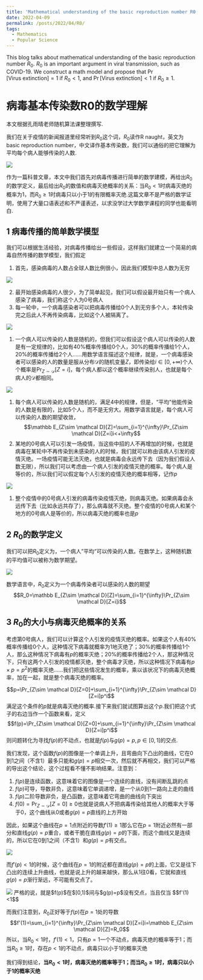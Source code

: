 ```yaml
---
title: 'Mathematical understanding of the basic reproduction number R0'
date: 2022-04-09
permalink: /posts/2022/04/R0/
tags:
  - Mathematics
  - Popular Science
---
```


This blog talks about mathematical understanding of the basic reproduction number $R_0$. $R_0$ is an important argument in viral transmission, such as COVID-19. We construct a math model and propose that $\Pr[\mathrm{Virus\ extinction}] = 1$ if $R_0<1$, and $\Pr[\mathrm{Virus\ extinction}] < 1$ if $R_0\geq 1$.

病毒基本传染数R0的数学理解
======

本文根据孔雨晴老师随机算法课整理撰写.

我们在关于疫情的新闻报道里经常听到$R_0$这个词，$R_0$读作R naught，英文为basic reproduction number，中文译作基本传染数，我们可以通俗的把它理解为平均每个病人能够传染的人数.

<img src='/images/R0/0.png'>

作为一篇科普文章，本文中我们首先对病毒传播进行简单的数学建模，再给出$R_0$的数学定义，最后给出$R_0$的数值和病毒灭绝概率的关系：当$R_0<1$时病毒灭绝的概率为1，而$R_0\geq 1$时病毒只以小于1的有限概率灭绝.这篇文章不是严格的数学证明，使用了大量口语表述和不严谨表述，以求没学过大学数学课程的同学也能看明白.

1 病毒传播的简单数学模型
------

我们可以根据生活经验，对病毒传播给出一些假设，这样我们就建立一个简易的病毒自然传播的数学模型，我们假定

1. 首先，感染病毒的人数占全球人数比例很小，因此我们模型中总人数为无穷

<img src='/images/R0/1.png'>

2. 最开始感染病毒的人很少，为了简单起见，我们可以假设最开始只有一个病人感染了病毒，我们称这个人为0号病人
3. 每一轮中，一个病毒感染者可以把病毒传播给0个人到无穷多个人，本轮传染完之后此人不再传染病毒，比如这个人被隔离了。

<img src='/images/R0/2.png'>

1. 一个病人可以传染的人数是随机的，但我们可以假设这个病人可以传染的人数是有一定规律的，比如有$40\%$概率传播给0个人，$30\%$的概率传播给1个人，$20\%$的概率传播给2个人……用数学语言描述这个规律，就是，一个病毒感染者可以感染的人的数量是服从分布$\mathcal D$的随机变量$Z$，即传染给$i\in [0,+\infty)$个人个概率是$\Pr_{Z\sim \mathcal D}[Z=i]$，每个病人都以这个概率继续传染别人，也就是每个病人的$\mathcal D$都相同。

<img src='/images/R0/3.png'>

1. 每个病人可以传染的人数是随机的，满足4中的规律，但是，“平均”他能传染的人数是有限的，比如5个人，而不是无穷大。用数学语言就是，每个病人可以传染的人数的期望收敛，$$\mathbb E_{Z\sim \mathcal D}[Z]=\sum_{i=1}^{\infty}\Pr_{Z\sim \mathcal D}[Z=i]i<+\infty$$
2. 某地的0号病人可以引发一场疫情，当这些中招的人不再增加的时候，也就是病毒在某轮中不再传染到未感染的人的时候，我们就可以称由该病人引发的疫情灭绝。一场疫情可能无法灭绝，也就是病毒会永远传下去（因为我们假设人数无限），所以我们可以考虑由一个病人引发的疫情灭绝的概率。每个病人是等价的，所以我们可以假定每个人引发的疫情灭绝的概率相等，记作$p$

<img src='/images/R0/4.png'>

1. 整个疫情中的0号病人引发的病毒传染疫情灭绝，则病毒灭绝。如果病毒会永远传下去（比如永远共存了），那么病毒就不灭绝。整个疫情的0号病人和某个地方的0号病人是等价的，所以病毒灭绝的概率也是$p$

2 $R_0$的数学定义
------

我们可以把$R_0$定义为，一个病人”平均“可以传染的人数。在数学上，这种随机数的平均值可以被称为数学期望。

<img src='/images/R0/5.png'>

数学语言中，$R_0$定义为一个病毒传染者可以感染的人数的期望$$R_0=\mathbb E_{Z\sim \mathcal D}[Z]=\sum_{i=1}^{\infty}\Pr_{Z\sim \mathcal D}[Z=i]i$$

3 $R_0$的大小与病毒灭绝概率的关系
------

考虑第0号病人，我们可以计算这个人引发的疫情灭绝的概率。如果这个人有$40\%$概率传播给0个人，这种情况下病毒就概率为1地灭绝了；$30\%$的概率传播给1个人，那么这种情况下病毒有$p$的概率灭绝；$20\%$的概率传播给2个人，那这种情况下，只有这两个人引发的疫情都灭绝，整个病毒才灭绝，所以这种情况下病毒有$p\times p=p^2$的概率灭绝……我们把这些情况发生的概率，乘以该状况下的病毒灭绝概率，加在一起，就是整个病毒灭绝的概率。

<!-- 由这个人引发的疫情灭绝的概率 -->
$$p=\Pr_{Z\sim \mathcal D}[Z=0]+\sum_{i=1}^{\infty}\Pr_{Z\sim \mathcal D}[Z=i]p^i$$
满足这个条件的$p$就是病毒灭绝的概率.接下来我们就试图算出这个$p$.我们把这个式子的右边当作一个函数来看，定义
$$f(p)=\Pr_{Z\sim \mathcal D}[Z=0]+\sum_{i=1}^{\infty}\Pr_{Z\sim \mathcal D}[Z=i]p^i$$
则问题转化为寻找$f(p)$的不动点，也就是$f(p)$与$g(p)=p,p\in[0,1]$的交点.

我们发现，这个函数$f(p)$的图像是一个单调上升，且弯曲向下凸出的曲线，它在0到1之间（不含1）最多只能和$g(p)=p$相交一次，然后就不再相交，我们可以严格的导出这个结论，这个过程看不懂不影响结果。注意到：

1. $f(p)$是连续函数，这意味着它的图像是一个连续的直线，没有间断乱跳的点
2. $f(p)$可导，导数非负，这意味着它单调递增，是一个从0到1一路向上走的曲线
3. $f(p)$二阶导数非负，是凸函数，这意味着它弯曲的曲线向下突出
4. $f(0)=\Pr_{Z\sim \mathcal D}[Z=0]\geq 0$也就是说病人不把病毒传染给其他人的概率大于等于0，这个曲线从0或者$g(p)=p$直线的上方开始

因此，如果这个曲线在$p=1$点附近的导数$f'(1)\geq 1$那么它在$p=1$附近必然有一部分和直线$g(p)=p$重合，或者干脆在直线$g(p)=p$的下面，而这个曲线又是连续的，所以它在0到1之间（不含1）和$g(p)=p$有交点。

<img src='/images/R0/6.png'>

而$f'(p)<1$的时候，这个曲线在$p=1$的附近都在直线$g(p)=p$的上面，它又是往下凸出的连续上升曲线，也就是说上升的越来越快，那么从1往0看，它就和直线$g(p)=p$渐行渐远，不可能有交点了。

<img src='/images/R0/7.png'>
严格的说，就是$f(p)$在$[0,1)$间与$g(p)=p$没有交点，当且仅当
$$f'(1)<1$$

<!-- ![$f(p)$有无不动点与导数的关系](R02.png) -->

而我们注意到，$R_0$正好等于$f(p)$在$p=1$处的导数
$$f'(1)=\sum_{i=1}^{\infty}\Pr_{Z\sim \mathcal D}[Z=i]i=\mathbb E_{Z\sim \mathcal D}[Z]=R_0$$
所以，当$R_0<1$时，$f'(1)<1$，只有$p=1$一个不动点，病毒灭绝的概率等于1；而当$R_0\geq 1$时，存在$p<1$的不动点，病毒只以小于1的概率灭绝

我们得到结论，**当$R_0<1$时，病毒灭绝的概率等于1；而当$R_0\geq 1$时，病毒只以小于1的概率灭绝**